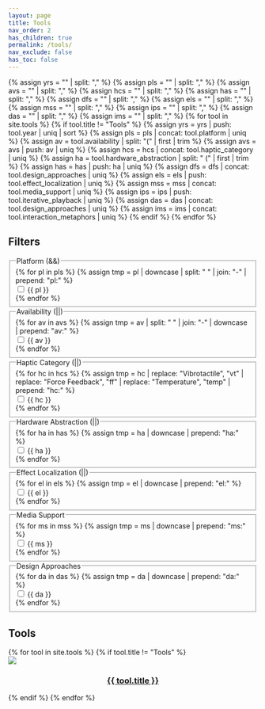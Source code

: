 ```yaml
---
layout: page
title: Tools
nav_order: 2
has_children: true
permalink: /tools/
nav_exclude: false
has_toc: false
---
```

<link rel="stylesheet" href="{{ site.baseurl }}/assets/css/tools-menu.css">

{% assign yrs = "" | split: "," %}
{% assign pls = "" | split: "," %}
{% assign avs = "" | split: "," %}
{% assign hcs = "" | split: "," %}
{% assign has = "" | split: "," %}
{% assign dfs = "" | split: "," %}
{% assign els = "" | split: "," %}
{% assign mss = "" | split: "," %}
{% assign ips = "" | split: "," %}
{% assign das = "" | split: "," %}
{% assign ims = "" | split: "," %}
{% for tool in site.tools %}
    {% if tool.title != "Tools" %}
        {% assign yrs = yrs | push: tool.year | uniq | sort %}
        {% assign pls = pls | concat: tool.platform | uniq %}
        {% assign av = tool.availability | split: "(" | first | trim %}
        {% assign avs = avs | push: av | uniq %}
        {% assign hcs = hcs | concat: tool.haptic_category | uniq %}
        {% assign ha = tool.hardware_abstraction | split: " (" | first | trim %}
        {% assign has = has | push: ha | uniq %}
        {% assign dfs = dfs | concat: tool.design_approaches | uniq %}
        {% assign els = els | push: tool.effect_localization | uniq %}
        {% assign mss = mss | concat: tool.media_support | uniq %}
        {% assign ips = ips | push: tool.iterative_playback | uniq %}
        {% assign das = das | concat: tool.design_approaches | uniq %}
        {% assign ims = ims | concat: tool.interaction_metaphors | uniq %}
    {% endif %}
{% endfor %}

<section class="filter-section">
    <h2>Filters</h2>
    <fieldset>
        <legend>Platform (&&)</legend>
        {% for pl in pls %}
            {% assign tmp = pl | downcase | split: " " | join: "-" | prepend: "pl:" %}
            <div>
                <input class="filter-input filter-input-pl" type="checkbox" id="{{ tmp }}" name="{{ tmp }}" value="{{ tmp }}">
                <label for="{{ tmp }}">{{ pl }}</label>
            </div>
        {% endfor %}
    </fieldset>
    <fieldset>
        <legend>Availability (||)</legend>
        {% for av in avs %}
            {% assign tmp = av | split: " " | join: "-" | downcase  | prepend: "av:" %}
            <div>
                <input class="filter-input filter-input-av" type="checkbox" id="{{ tmp }}" name="{{ tmp }}" value="{{ tmp }}">
                <label for="{{ tmp }}">{{ av }}</label>
            </div>
        {% endfor %}
    </fieldset>
    <fieldset>
        <legend>Haptic Category (||)</legend>
        {% for hc in hcs %}
            {% assign tmp = hc | replace: "Vibrotactile", "vt" | replace: "Force Feedback", "ff" | replace: "Temperature", "temp" | prepend: "hc:" %}
            <div>
                <input class="filter-input filter-input-hc" type="checkbox" id="{{ tmp }}" name="{{ tmp }}" value="{{ tmp }}">
                <label for="{{ tmp }}">{{ hc }}</label>
            </div>
        {% endfor %}
    </fieldset>
    <fieldset>
        <legend>Hardware Abstraction (||)</legend>
        {% for ha in has %}
            {% assign tmp = ha | downcase | prepend: "ha:" %}
            <div>
                <input class="filter-input filter-input-ha" type="checkbox" id="{{ tmp }}" name="{{ tmp }}" value="{{ tmp }}">
                <label for="{{ tmp }}">{{ ha }}</label>
            </div>
        {% endfor %}
    </fieldset>
    <fieldset>
        <legend>Effect Localization (||)</legend>
        {% for el in els %}
            {% assign tmp = el | downcase | prepend: "el:" %}
            <div>
                <input class="filter-input filter-input-el" type="checkbox" id="{{ tmp }}" name="{{ tmp }}" value="{{ tmp }}">
                <label for="{{ tmp }}">{{ el }}</label>
            </div>
        {% endfor %}
    </fieldset>
    <fieldset>
        <legend>Media Support</legend>
        {% for ms in mss %}
            {% assign tmp = ms | downcase | prepend: "ms:" %}
            <div>
                <input class="filter-input filter-input-ms" type="checkbox" id="{{ tmp }}" name="{{ tmp }}" value="{{ tmp }}">
                <label for="{{ tmp }}">{{ ms }}</label>
            </div>
        {% endfor %}
    </fieldset>
    <fieldset>
        <legend>Design Approaches</legend>
        {% for da in das %}
            {% assign tmp = da | downcase | prepend: "da:" %}
            <div>
                <input class="filter-input filter-input-da" type="checkbox" id="{{ tmp }}" name="{{ tmp }}" value="{{ tmp }}">
                <label for="{{ tmp }}">{{ da }}</label>
            </div>
        {% endfor %}
    </fieldset>
    <script type="text/javascript" src="{{ site.baseurl }}/assets/js/filter.js"></script>
</section>

<section>
<h2>Tools</h2>
<div class="list-section">
{% for tool in site.tools %}
    {% if tool.title != "Tools" %}
    <div class="tools-top-div
            year:{{ tool.year }}
            {% for pl in tool.platform %}pl:{{ pl | downcase | split: " " | join: "-" }} {% endfor %}
            av:{{ tool.availability | split: "(" | first | trim | split: " " | join: "-" | downcase }}
            {% for hc in tool.haptic_category %}hc:{{ hc | replace: "Vibrotactile", "vt" | replace: "Force Feedback", "ff" | replace: "Temperature", "temp" }} {% endfor %}
            ha:{{ tool.hardware_abstraction | split: "(" | first | trim | downcase }}
            {% for df in tool.driving_feature %}df:{{ df | downcase }} {% endfor %}
            el:{{ tool.effect_localization | downcase }}
            {% for ms in tool.media_support %}ms:{{ ms | downcase }} {% endfor %}
            ip:{{ tool.iterative_playback | downcase }}
            {% for da in tool.design_approaches %}da:{{ da | downcase }} {% endfor %}
            {% for im in tool.interaction_metaphors %}im:{{ im | downcase }} {% endfor %}
        "><a href="{{ site.baseurl }}{{ tool.url }}">
        <div class="tools-img-div">
            <img src="{{ site.baseurl }}{% if tool.image %}{{ tool.image }}{% else %}/assets/tools/unknown.png{% endif %}">
        </div>
        <div class="tools-label-div">
            <h3 style="text-align: center;word-wrap: anywhere; white-space: normal;">{{ tool.title }}</h3>
        </div>
    </a></div>
    {% endif %}
{% endfor %}
</div>
</section>
